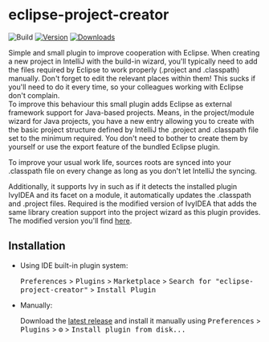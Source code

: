 # eclipse-project-creator

![Build](https://github.com/Xeonkryptos/eclipse-project-creator/workflows/Build/badge.svg)
[![Version](https://img.shields.io/jetbrains/plugin/v/14967-eclipse-project-creator.svg)](https://plugins.jetbrains.com/plugin/14967-eclipse-project-creator)
[![Downloads](https://img.shields.io/jetbrains/plugin/d/14967-eclipse-project-creator.svg)](https://plugins.jetbrains.com/plugin/14967-eclipse-project-creator)

<!-- Plugin description -->
Simple and small plugin to improve cooperation with Eclipse. When creating a new project in IntelliJ with the build-in wizard, you'll typically need to add the files required by Eclipse to work
properly (.project and .classpath) manually. Don't forget to edit the relevant places within them! This sucks if you'll need to do it every time, so your colleagues working with Eclipse don't
complain.<br/>
To improve this behaviour this small plugin adds Eclipse as external framework support for Java-based projects. Means, in the project/module wizard for Java projects, you have a new entry allowing
you to create with the basic project structure defined by IntelliJ the .project and .classpath file set to the minimum required. You don't need to bother to create them by yourself or use the export
feature of the bundled Eclipse plugin.

To improve your usual work life, sources roots are synced into your .classpath file on every change as long as you don't let IntelliJ the syncing.

Additionally, it supports Ivy in such as if it detects the installed plugin IvyIDEA and its facet on a module, it automatically updates the .classpath and .project files. Required is the modified version
of IvyIDEA that adds the same library creation support into the project wizard as this plugin provides. The modified version you'll find [here](https://github.com/Xeonkryptos/ivyidea/tree/new-features).
<!-- Plugin description end -->

## Installation

- Using IDE built-in plugin system:
  
  <kbd>Preferences</kbd> > <kbd>Plugins</kbd> > <kbd>Marketplace</kbd> > <kbd>Search for "eclipse-project-creator"</kbd> >
  <kbd>Install Plugin</kbd>
  
- Manually:

  Download the [latest release](https://github.com/Xeonkryptos/eclipse-project-creator/releases/latest) and install it manually using
  <kbd>Preferences</kbd> > <kbd>Plugins</kbd> > <kbd>⚙️</kbd> > <kbd>Install plugin from disk...</kbd>

